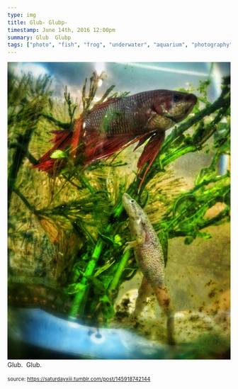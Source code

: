 ```yaml
---
type: img
title: Glub- Glubp-
timestamp: June 14th, 2016 12:00pm
summary: Glub  Glubp 
tags: ["photo", "fish", "frog", "underwater", "aquarium", "photography"]
---
```

<img src="../media/145918742144.jpg"/>
                                                                                          <div class="caption">
Glub.  Glub.
 
                                    
                
                
                
                
                                
<small>source: https://saturdayxiii.tumblr.com/post/145918742144</small>